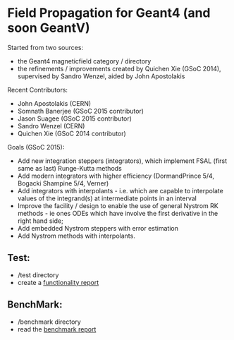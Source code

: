 # Field Propagation for Geant4 (and soon GeantV)

Started from two sources:
* the Geant4 magneticfield category / directory
* the refinements / improvements created by Quichen Xie (GSoC 2014), supervised by Sandro Wenzel, aided by John Apostolakis

Recent Contributors:
* John Apostolakis (CERN)
* Somnath Banerjee (GSoC 2015 contributor)
* Jason Suagee (GSoC 2015 contributor)
* Sandro Wenzel (CERN)
* Quichen Xie (GSoC 2014 contributor)

Goals (GSoC 2015):
* Add new integration steppers (integrators), which implement FSAL (first same as last) Runge-Kutta methods
* Add modern integrators with higher efficiency (DormandPrince 5/4, Bogacki Shampine 5/4, Verner)
* Add integrators with interpolants - i.e. which are capable to interpolate values of the integrand(s) at intermediate points in an interval
* Improve the facility / design to enable the use of general Nystrom RK methods - ie ones ODEs which have involve the first derivative in the right hand side;
* Add embedded Nystrom steppers with error estimation
* Add Nystrom methods with interpolants.

## Test:

* /test directory
* create a [functionality report](https://bitbucket.org/jonapost/field_propagation/wiki/functionality) 

## BenchMark:

* /benchmark directory
* read the [benchmark report](https://bitbucket.org/jonapost/field_propagation/wiki/benchmark)
